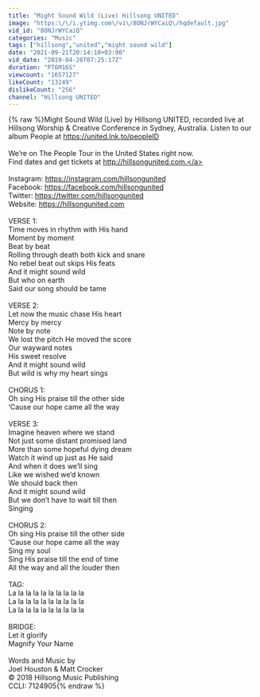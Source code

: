 ```yaml
---
title: "Might Sound Wild (Live) Hillsong UNITED"
image: "https:\/\/i.ytimg.com\/vi\/8ONJrWYCaiQ\/hqdefault.jpg"
vid_id: "8ONJrWYCaiQ"
categories: "Music"
tags: ["hillsong","united","might sound wild"]
date: "2021-09-21T20:14:10+03:00"
vid_date: "2019-04-26T07:25:17Z"
duration: "PT6M16S"
viewcount: "1657127"
likeCount: "13249"
dislikeCount: "256"
channel: "Hillsong UNITED"
---
```

{% raw %}Might Sound Wild (Live) by Hillsong UNITED, recorded live at Hillsong Worship &amp; Creative Conference in Sydney, Australia. Listen to our album People at <a rel="nofollow" target="blank" href="https://united.lnk.to/peopleID">https://united.lnk.to/peopleID</a><br /><br />We’re on The People Tour in the United States right now.<br />Find dates and get tickets at <a rel="nofollow" target="blank" href="http://hillsongunited.com.">http://hillsongunited.com.</a><br /><br />Instagram: <a rel="nofollow" target="blank" href="https://instagram.com/hillsongunited">https://instagram.com/hillsongunited</a> <br />Facebook: <a rel="nofollow" target="blank" href="https://facebook.com/hillsongunited">https://facebook.com/hillsongunited</a> <br />Twitter: <a rel="nofollow" target="blank" href="https://twitter.com/hillsongunited">https://twitter.com/hillsongunited</a> <br />Website: <a rel="nofollow" target="blank" href="https://hillsongunited.com">https://hillsongunited.com</a> <br /><br />VERSE 1:<br />Time moves in rhythm with His hand<br />Moment by moment<br />Beat by beat<br />Rolling through death both kick and snare<br />No rebel beat out skips His feats<br />And it might sound wild<br />But who on earth<br />Said our song should be tame<br /><br />VERSE 2: <br />Let now the music chase His heart<br />Mercy by mercy<br />Note by note<br />We lost the pitch He moved the score<br />Our wayward notes<br />His sweet resolve<br />And it might sound wild<br />But wild is why my heart sings<br /><br />CHORUS 1: <br />Oh sing His praise till the other side<br />‘Cause our hope came all the way<br /><br />VERSE 3: <br />Imagine heaven where we stand<br />Not just some distant promised land<br />More than some hopeful dying dream <br />Watch it wind up just as He said<br />And when it does we’ll sing<br />Like we wished we’d known <br />We should back then<br />And it might sound wild<br />But we don’t have to wait till then<br />Singing<br /><br />CHORUS 2: <br />Oh sing His praise till the other side<br />‘Cause our hope came all the way<br />Sing my soul <br />Sing His praise till the end of time<br />All the way and all the louder then <br /><br />TAG: <br />La la la la la la la la la la<br />La la la la la la la la la la<br />La la la la la la la la la la<br /><br />BRIDGE:<br />Let it glorify<br />Magnify Your Name<br /><br />Words and Music by <br />Joel Houston &amp; Matt Crocker<br />© 2018 Hillsong Music Publishing<br />CCLI: 7124905{% endraw %}
